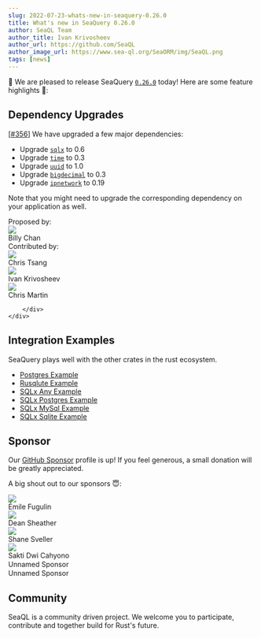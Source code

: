 ```yaml
---
slug: 2022-07-23-whats-new-in-seaquery-0.26.0
title: What's new in SeaQuery 0.26.0
author: SeaQL Team
author_title: Ivan Krivosheev
author_url: https://github.com/SeaQL
author_image_url: https://www.sea-ql.org/SeaORM/img/SeaQL.png
tags: [news]
---
```


🎉 We are pleased to release SeaQuery [`0.26.0`](https://github.com/SeaQL/sea-query/releases/tag/0.26.0) today! Here are some feature highlights 🌟:

## Dependency Upgrades

[[#356](https://github.com/SeaQL/sea-query/issues/356)] We have upgraded a few major dependencies:
- Upgrade [`sqlx`](https://github.com/launchbadge/sqlx) to 0.6
- Upgrade [`time`](https://github.com/time-rs/time) to 0.3
- Upgrade [`uuid`](https://github.com/uuid-rs/uuid) to 1.0
- Upgrade [`bigdecimal`](https://github.com/akubera/bigdecimal-rs) to 0.3
- Upgrade [`ipnetwork`](https://github.com/achanda/ipnetwork) to 0.19

Note that you might need to upgrade the corresponding dependency on your application as well.

<div class="row">
    <div class="col col--8 margin-bottom--md">
        <div class="row">
            <div class="col col--12 margin-bottom--md">
                Proposed by:
            </div>
        </div>
        <div class="row">
            <div class="col col--6 margin-bottom--md">
                <div class="avatar">
                    <a class="avatar__photo-link avatar__photo avatar__photo--sm" href="https://github.com/billy1624">
                        <img src="https://avatars.githubusercontent.com/u/30400950?v=4" />
                    </a>
                    <div class="avatar__intro">
                        <div class="avatar__name">
                            Billy Chan
                        </div>
                    </div>
                </div>
            </div>
        </div>
    </div>
    <div class="col col--4 margin-bottom--md">
        <div class="row">
            <div class="col col--12 margin-bottom--md">
                Contributed by:
            </div>
        </div>
        <div class="row">
            <div class="col col--12 margin-bottom--md">
                <div class="avatar">
                    <a class="avatar__photo-link avatar__photo avatar__photo--sm" href="https://github.com/tyt2y3">
                        <img src="https://avatars.githubusercontent.com/u/1782664?v=4" />
                    </a>
                    <div class="avatar__intro">
                        <div class="avatar__name">
                            Chris Tsang
                        </div>
                    </div>
                </div>
            </div>
            <div class="col col--12 margin-bottom--md">
                <div class="avatar">
                    <a class="avatar__photo-link avatar__photo avatar__photo--sm" href="https://github.com/ikrivosheev">
                        <img src="https://avatars.githubusercontent.com/u/6786239?v=4" />
                    </a>
                    <div class="avatar__intro">
                        <div class="avatar__name">
                            Ivan Krivosheev
                        </div>
                    </div>
                </div>
            </div>
            <div class="col col--12 margin-bottom--md">
                <div class="avatar">
                    <a class="avatar__photo-link avatar__photo avatar__photo--sm" href="https://github.com/marti4d">
                        <img src="https://avatars.githubusercontent.com/u/22406337?v=4" />
                    </a>
                    <div class="avatar__intro">
                        <div class="avatar__name">
                            Chris Martin
                        </div>
                    </div>
                </div>
            </div>

        </div>
    </div>
</div>


## Integration Examples

SeaQuery plays well with the other crates in the rust ecosystem. 

- [Postgres Example](https://github.com/SeaQL/sea-query/tree/master/examples/postgres)
- [Rusqlute Example](https://github.com/SeaQL/sea-query/tree/master/examples/rusqlite)
- [SQLx Any Example](https://github.com/SeaQL/sea-query/tree/master/examples/sqlx_any)
- [SQLx Postgres Example](https://github.com/SeaQL/sea-query/tree/master/examples/sqlx_postgres)
- [SQLx MySql Example](https://github.com/SeaQL/sea-query/tree/master/examples/sqlx_mysql)
- [SQLx Sqlite Example](https://github.com/SeaQL/sea-query/tree/master/examples/sqlx_sqlite)

## Sponsor

Our [GitHub Sponsor](https://github.com/sponsors/SeaQL) profile is up! If you feel generous, a small donation will be greatly appreciated.

A big shout out to our sponsors 😇:

<div class="row">
    <div class="col col--6 margin-bottom--md">
        <div class="avatar">
            <a class="avatar__photo-link avatar__photo avatar__photo--sm" href="https://github.com/Sytten">
                <img src="https://avatars.githubusercontent.com/u/2366731?v=4" />
            </a>
            <div class="avatar__intro">
                <div class="avatar__name">
                    Émile Fugulin
                </div>
            </div>
        </div>
    </div>
    <div class="col col--6 margin-bottom--md">
        <div class="avatar">
            <a class="avatar__photo-link avatar__photo avatar__photo--sm" href="https://github.com/deansheather">
                <img src="https://avatars.githubusercontent.com/u/11241812?v=4" />
            </a>
            <div class="avatar__intro">
                <div class="avatar__name">
                    Dean Sheather
                </div>
            </div>
        </div>
    </div>
    <div class="col col--6 margin-bottom--md">
        <div class="avatar">
            <a class="avatar__photo-link avatar__photo avatar__photo--sm" href="https://github.com/shanesveller">
                <img src="https://avatars.githubusercontent.com/u/831?v=4" />
            </a>
            <div class="avatar__intro">
                <div class="avatar__name">
                    Shane Sveller
                </div>
            </div>
        </div>
    </div>
    <div class="col col--6 margin-bottom--md">
        <div class="avatar">
            <a class="avatar__photo-link avatar__photo avatar__photo--sm" href="https://github.com/sakti">
                <img src="https://avatars.githubusercontent.com/u/196178?v=4" />
            </a>
            <div class="avatar__intro">
                <div class="avatar__name">
                    Sakti Dwi Cahyono
                </div>
            </div>
        </div>
    </div>
    <div class="col col--6 margin-bottom--md">
        <div class="avatar">
            <a class="avatar__photo-link avatar__photo avatar__photo--sm">
                <img style={{width: '100%'}} src="data:image/gif;base64,R0lGODlhAQABAIAAAMLCwgAAACH5BAAAAAAALAAAAAABAAEAAAICRAEAOw=="/>
            </a>
            <div class="avatar__intro">
                <div class="avatar__name">
                    Unnamed Sponsor
                </div>
            </div>
        </div>
    </div>
    <div class="col col--6 margin-bottom--md">
        <div class="avatar">
            <a class="avatar__photo-link avatar__photo avatar__photo--sm">
                <img style={{width: '100%'}} src="data:image/gif;base64,R0lGODlhAQABAIAAAMLCwgAAACH5BAAAAAAALAAAAAABAAEAAAICRAEAOw=="/>
            </a>
            <div class="avatar__intro">
                <div class="avatar__name">
                    Unnamed Sponsor
                </div>
            </div>
        </div>
    </div>
</div>

## Community

SeaQL is a community driven project. We welcome you to participate, contribute and together build for Rust's future.

